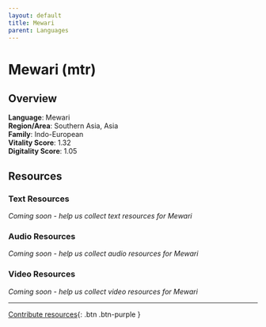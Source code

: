 ```yaml
---
layout: default
title: Mewari
parent: Languages
---
```


# Mewari (mtr)

## Overview

**Language**: Mewari  
**Region/Area**: Southern Asia, Asia  
**Family**: Indo-European  
**Vitality Score**: 1.32  
**Digitality Score**: 1.05  

## Resources

### Text Resources
*Coming soon - help us collect text resources for Mewari*

### Audio Resources
*Coming soon - help us collect audio resources for Mewari*

### Video Resources
*Coming soon - help us collect video resources for Mewari*

---

[Contribute resources](https://fairtrain.github.io/){: .btn .btn-purple }

